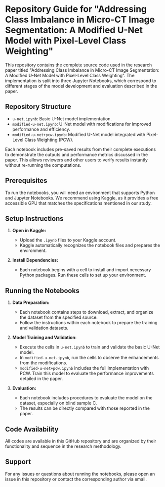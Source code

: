 # Repository Guide for "Addressing Class Imbalance in Micro-CT Image Segmentation: A Modified U-Net Model with Pixel-Level Class Weighting"

This repository contains the complete source code used in the research paper titled "Addressing Class Imbalance in Micro-CT Image Segmentation: A Modified U-Net Model with Pixel-Level Class Weighting". The implementation is split into three Jupyter Notebooks, which correspond to different stages of the model development and evaluation described in the paper.

## Repository Structure

- `u-net.ipynb`: Basic U-Net model implementation.
- `modified-u-net.ipynb`: U-Net model with modifications for improved performance and efficiency.
- `modified-u-net+pcw.ipynb`: Modified U-Net model integrated with Pixel-Level Class Weighting (PCW).

Each notebook includes pre-saved results from their complete executions to demonstrate the outputs and performance metrics discussed in the paper. This allows reviewers and other users to verify results instantly without re-running the computations.

## Prerequisites

To run the notebooks, you will need an environment that supports Python and Jupyter Notebooks. We recommend using Kaggle, as it provides a free accessible GPU that matches the specifications mentioned in our study.

## Setup Instructions

1. **Open in Kaggle:**
   - Upload the `.ipynb` files to your Kaggle account.
   - Kaggle automatically recognizes the notebook files and prepares the environment.

2. **Install Dependencies:**
   - Each notebook begins with a cell to install and import necessary Python packages. Run these cells to set up your environment.

## Running the Notebooks

1. **Data Preparation:**
   - Each notebook contains steps to download, extract, and organize the dataset from the specified source.
   - Follow the instructions within each notebook to prepare the training and validation datasets.

2. **Model Training and Validation:**
   - Execute the cells in `u-net.ipynb` to train and validate the basic U-Net model.
   - In `modified-u-net.ipynb`, run the cells to observe the enhancements from the modifications.
   - `modified-u-net+pcw.ipynb` includes the full implementation with PCW. Train this model to evaluate the performance improvements detailed in the paper.

3. **Evaluation:**
   - Each notebook includes procedures to evaluate the model on the dataset, especially on blind sample C.
   - The results can be directly compared with those reported in the paper.

## Code Availability
All codes are available in this GitHub repository and are organized by their functionality and sequence in the research methodology.

## Support
For any issues or questions about running the notebooks, please open an issue in this repository or contact the corresponding author via email.
